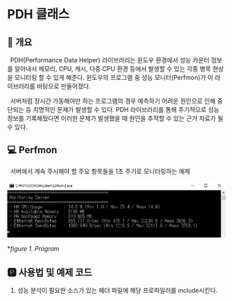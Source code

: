# PDH 클래스
## 📢 개요
 PDH(Performance Data Helper) 라이브러리는 윈도우 환경에서 성능 카운터 정보를 알아내서 메모리, CPU, 캐시, 다중 CPU 환경 등에서 발생할 수 있는 각종 병목 현상을 모니터링 할 수 있게 해준다. 윈도우의 프로그램 중 성능 모니터(Perfmon)가 이 라이브러리를 바탕으로 만들어졌다. 
 
 서버처럼 장시간 가동해야만 하는 프로그램의 경우 예측하기 어려운 원인으로 인해 중단되는 등 치명적인 문제가 발생할 수 있다. PDH 라이브러리를 통해 주기적으로 성능 정보를 기록해뒀다면 이러한 문제가 발생했을 때 원인을 추적할 수 있는 근거 자료가 될 수 있다.

## 💻 Perfmon
  서버에서 계속 주시해야 할 주요 항목들을 1초 주기로 모니터링하는 예제

  ![capture](https://github.com/kbm0996/-Utility-CPDH/blob/master/PDH/jpg/test.JPG)
  
  **figure 1. Program*
 
 
## 🅿 사용법 및 예제 코드

 1. 성능 분석이 필요한 소스가 있는 헤더 파일에 해당 프로파일러를 include시킨다.
